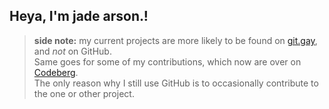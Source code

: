 <!--
## Hi there 👋

**wolfyjade/wolfyjade** is a ✨ _special_ ✨ repository because its `README.md` (this file) appears on your GitHub profile.

Here are some ideas to get you started:

- 🔭 I’m currently working on ...
- 🌱 I’m currently learning ...
- 👯 I’m looking to collaborate on ...
- 🤔 I’m looking for help with ...
- 💬 Ask me about ...
- 📫 How to reach me: ...
- 😄 Pronouns: ...
- ⚡ Fun fact: ...
-->

## Heya, I'm jade arson.!

> **side note:** my current projects are more likely to be found on [git.gay](https://git.gay/wolfyjade), and *not* on GitHub.  
> Same goes for some of my contributions, which now are over on [Codeberg](https://codeberg.org/wolfyjade).  
> The only reason why I still use GitHub is to occasionally contribute to the one or other project.
